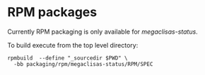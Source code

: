 RPM packages
============

Currently RPM packaging is only available for *megaclisas-status*.

To build execute from the top level directory:
```
rpmbuild  --define "_sourcedir $PWD" \
  -bb packaging/rpm/megaclisas-status/RPM/SPEC
```
